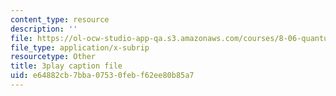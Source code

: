 ```yaml
---
content_type: resource
description: ''
file: https://ol-ocw-studio-app-qa.s3.amazonaws.com/courses/8-06-quantum-physics-iii-spring-2018/e64882cb7bba07530febf62ee80b85a7_67yCE-yt0T8.srt
file_type: application/x-subrip
resourcetype: Other
title: 3play caption file
uid: e64882cb-7bba-0753-0feb-f62ee80b85a7
---
```


